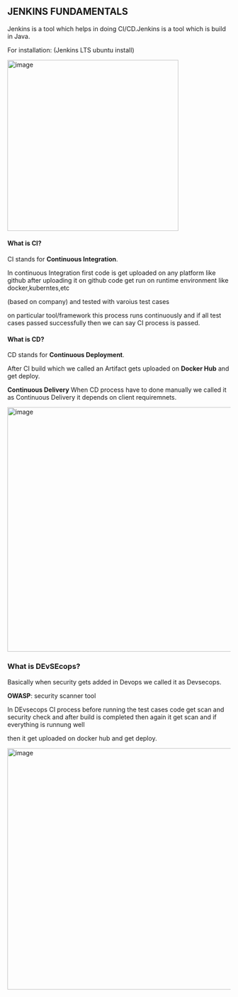 ## JENKINS FUNDAMENTALS

Jenkins is a tool which helps in doing CI/CD.Jenkins is a tool which is build in Java.

For installation: (Jenkins LTS ubuntu install)

<img width="386" alt="image" src="https://github.com/Nachiketa-A/DevopsCourse/assets/157089767/2ee3e9bd-cf0c-41da-bfe9-86a41900e97f">

#### What is CI?

CI stands for **Continuous Integration**.

In continuous Integration first code is get uploaded on any platform like github after uploading it on github code get run on runtime environment like docker,kuberntes,etc

(based on company) and tested with varoius test cases

on particular tool/framework this process runs continuously and if all test cases passed successfully then we can say CI process is passed.

#### What is CD?

CD stands for **Continuous Deployment**.

After CI build which we called an Artifact gets uploaded on **Docker Hub** and get deploy.

**Continuous Delivery**
When CD process have to done manually we called it as Continuous Delivery it depends on client requiremnets.

<img width="552" alt="image" src="https://github.com/Nachiketa-A/DevopsCourse/assets/157089767/c1979d55-436f-4a08-b26f-d9138bceaba2">

### What is DEvSEcops?

Basically when security gets added in Devops we called it as Devsecops.

**OWASP**: security scanner tool

In DEvsecops CI process  before running the test cases code get scan and security check and after build is completed then again it get scan and if everything is runnung well

then it get uploaded on docker  hub and get deploy.


<img width="545" alt="image" src="https://github.com/Nachiketa-A/DevopsCourse/assets/157089767/c1bd8bd3-31bd-4478-9798-c5db43e93962">

